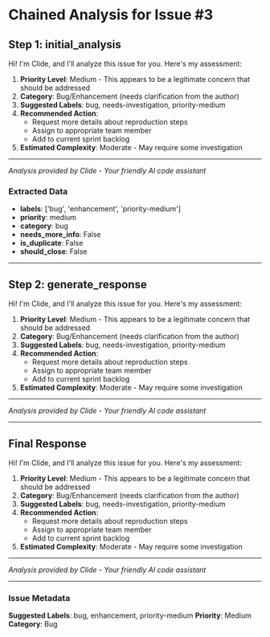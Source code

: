 # Chained Analysis for Issue #3

## Step 1: initial_analysis

Hi! I'm Clide, and I'll analyze this issue for you. Here's my assessment:

1. **Priority Level**: Medium - This appears to be a legitimate concern that should be addressed
2. **Category**: Bug/Enhancement (needs clarification from the author)
3. **Suggested Labels**: bug, needs-investigation, priority-medium
4. **Recommended Action**: 
   - Request more details about reproduction steps
   - Assign to appropriate team member
   - Add to current sprint backlog
5. **Estimated Complexity**: Moderate - May require some investigation

---
*Analysis provided by Clide - Your friendly AI code assistant*

### Extracted Data
- **labels**: ['bug', 'enhancement', 'priority-medium']
- **priority**: medium
- **category**: bug
- **needs_more_info**: False
- **is_duplicate**: False
- **should_close**: False


---

## Step 2: generate_response

Hi! I'm Clide, and I'll analyze this issue for you. Here's my assessment:

1. **Priority Level**: Medium - This appears to be a legitimate concern that should be addressed
2. **Category**: Bug/Enhancement (needs clarification from the author)
3. **Suggested Labels**: bug, needs-investigation, priority-medium
4. **Recommended Action**: 
   - Request more details about reproduction steps
   - Assign to appropriate team member
   - Add to current sprint backlog
5. **Estimated Complexity**: Moderate - May require some investigation

---
*Analysis provided by Clide - Your friendly AI code assistant*

---

## Final Response

Hi! I'm Clide, and I'll analyze this issue for you. Here's my assessment:

1. **Priority Level**: Medium - This appears to be a legitimate concern that should be addressed
2. **Category**: Bug/Enhancement (needs clarification from the author)
3. **Suggested Labels**: bug, needs-investigation, priority-medium
4. **Recommended Action**: 
   - Request more details about reproduction steps
   - Assign to appropriate team member
   - Add to current sprint backlog
5. **Estimated Complexity**: Moderate - May require some investigation

---
*Analysis provided by Clide - Your friendly AI code assistant*

---

### Issue Metadata
**Suggested Labels**: bug, enhancement, priority-medium
**Priority**: Medium
**Category**: Bug